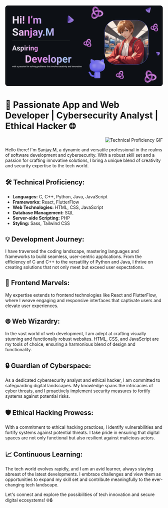 ![](https://github.com/DarkPlaying/DarkPlaying/blob/main/README.jpg) 
# 🚀 Passionate App and Web Developer | Cybersecurity Analyst | Ethical Hacker 🌐
<div align="right">
  <img src="https://i.gifer.com/74pZ.gif" alt="Technical Proficiency GIF" width="200"/>
</div>

Hello there! I'm Sanjay.M, a dynamic and versatile professional in the realms of software development and cybersecurity. With a robust skill set and a passion for crafting innovative solutions, I bring a unique blend of creativity and security expertise to the tech world.

## 🛠️ Technical Proficiency:

- **Languages:** C, C++, Python, Java, JavaScript
- **Frameworks:** React, FlutterFlow
- **Web Technologies:** HTML, CSS, JavaScript
- **Database Management:** SQL
- **Server-side Scripting:** PHP
- **Styling:** Sass, Tailwind CSS

## 💡 Development Journey:

I have traversed the coding landscape, mastering languages and frameworks to build seamless, user-centric applications. From the efficiency of C and C++ to the versatility of Python and Java, I thrive on creating solutions that not only meet but exceed user expectations.

## 🚀 Frontend Marvels:

My expertise extends to frontend technologies like React and FlutterFlow, where I weave engaging and responsive interfaces that captivate users and elevate user experiences.

## 🌐 Web Wizardry:

In the vast world of web development, I am adept at crafting visually stunning and functionally robust websites. HTML, CSS, and JavaScript are my tools of choice, ensuring a harmonious blend of design and functionality.

## 🔒 Guardian of Cyberspace:

As a dedicated cybersecurity analyst and ethical hacker, I am committed to safeguarding digital landscapes. My knowledge spans the intricacies of cyber threats, and I proactively implement security measures to fortify systems against potential risks.

## 🛡️ Ethical Hacking Prowess:

With a commitment to ethical hacking practices, I identify vulnerabilities and fortify systems against potential threats. I take pride in ensuring that digital spaces are not only functional but also resilient against malicious actors.

## 📈 Continuous Learning:

The tech world evolves rapidly, and I am an avid learner, always staying abreast of the latest developments. I embrace challenges and view them as opportunities to expand my skill set and contribute meaningfully to the ever-changing tech landscape.

Let's connect and explore the possibilities of tech innovation and secure digital ecosystems! 🌐🔒
